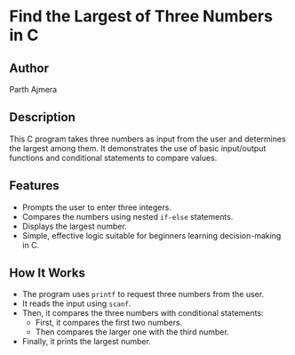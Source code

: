 # Find the Largest of Three Numbers in C

## Author
Parth Ajmera

## Description
This C program takes three numbers as input from the user and determines the largest among them. It demonstrates the use of basic input/output functions and conditional statements to compare values.

## Features
- Prompts the user to enter three integers.
- Compares the numbers using nested `if-else` statements.
- Displays the largest number.
- Simple, effective logic suitable for beginners learning decision-making in C.

## How It Works
- The program uses `printf` to request three numbers from the user.
- It reads the input using `scanf`.
- Then, it compares the three numbers with conditional statements:
  - First, it compares the first two numbers.
  - Then compares the larger one with the third number.
- Finally, it prints the largest number.